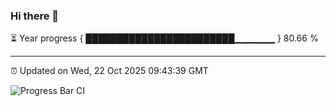 ### Hi there 👋

⏳ Year progress { ████████████████████████▁▁▁▁▁▁ } 80.66 %

---

⏰ Updated on Wed, 22 Oct 2025 09:43:39 GMT

![Progress Bar CI](https://github.com/IshwaranRudhara/GIT-ACTION/workflows/Progress%20Bar%20CI/badge.svg)
